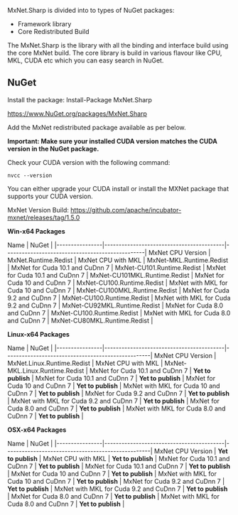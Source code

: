 MxNet.Sharp is divided into to types of NuGet packages:
* Framework library
* Core Redistributed Build

The MxNet.Sharp is the library with all the binding and interface build using the core MxNet build. The core library is build in various flavour like CPU, MKL, CUDA etc which you can easy search in NuGet. 

## NuGet

Install the package: Install-Package MxNet.Sharp

https://www.NuGet.org/packages/MxNet.Sharp

Add the MxNet redistributed package available as per below.

**Important: Make sure your installed CUDA version matches the CUDA version in the NuGet package.**

Check your CUDA version with the following command:
```
nvcc --version
```

You can either upgrade your CUDA install or install the MXNet package that supports your CUDA version.

MxNet Version Build: https://github.com/apache/incubator-mxnet/releases/tag/1.5.0

**Win-x64 Packages**

Name                                    | NuGet                                           |
|----------------|------------------------------------------|-------------------------------------------------|
MxNet CPU Version                        | MxNet.Runtime.Redist            |
MxNet CPU with MKL                       | MxNet-MKL.Runtime.Redist        |
MxNet for Cuda 10.1 and CuDnn 7          | MxNet-CU101.Runtime.Redist      |
MxNet for Cuda 10.1 and CuDnn 7          | MxNet-CU101MKL.Runtime.Redist   |
MxNet for Cuda 10 and CuDnn 7            | MxNet-CU100.Runtime.Redist      |
MxNet with MKL for Cuda 10 and CuDnn 7   | MxNet-CU100MKL.Runtime.Redist   |
MxNet for Cuda 9.2 and CuDnn 7           | MxNet-CU100.Runtime.Redist      |
MxNet with MKL for Cuda 9.2 and CuDnn 7  | MxNet-CU92MKL.Runtime.Redist    |
MxNet for Cuda 8.0 and CuDnn 7           | MxNet-CU100.Runtime.Redist      |
MxNet with MKL for Cuda 8.0 and CuDnn 7  | MxNet-CU80MKL.Runtime.Redist    |

**Linux-x64 Packages**

Name                                    | NuGet                                             |
|----------------|------------------------------------------|---------------------------------------------------|
MxNet CPU Version                        | MxNet.Linux.Runtime.Redist        |
MxNet CPU with MKL                       | MxNet-MKL.Linux.Runtime.Redist    |
MxNet for Cuda 10.1 and CuDnn 7          | **Yet to publish**                                |
MxNet for Cuda 10.1 and CuDnn 7          | **Yet to publish**                                |
MxNet for Cuda 10 and CuDnn 7            | **Yet to publish**                                |
MxNet with MKL for Cuda 10 and CuDnn 7   | **Yet to publish**                                |
MxNet for Cuda 9.2 and CuDnn 7           | **Yet to publish**                                |
MxNet with MKL for Cuda 9.2 and CuDnn 7  | **Yet to publish**                                |
MxNet for Cuda 8.0 and CuDnn 7           | **Yet to publish**                                |
MxNet with MKL for Cuda 8.0 and CuDnn 7  | **Yet to publish**                                |

**OSX-x64 Packages**

Name                                    | NuGet                                             |
|----------------|------------------------------------------|---------------------------------------------------|
MxNet CPU Version                        | **Yet to publish**                                |
MxNet CPU with MKL                       | **Yet to publish**                                |
MxNet for Cuda 10.1 and CuDnn 7          | **Yet to publish**                                |
MxNet for Cuda 10.1 and CuDnn 7          | **Yet to publish**                                |
MxNet for Cuda 10 and CuDnn 7            | **Yet to publish**                                |
MxNet with MKL for Cuda 10 and CuDnn 7   | **Yet to publish**                                |
MxNet for Cuda 9.2 and CuDnn 7           | **Yet to publish**                                |
MxNet with MKL for Cuda 9.2 and CuDnn 7  | **Yet to publish**                                |
MxNet for Cuda 8.0 and CuDnn 7           | **Yet to publish**                                |
MxNet with MKL for Cuda 8.0 and CuDnn 7  | **Yet to publish**                                |
  